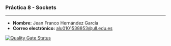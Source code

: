 ### Práctica 8 - Sockets
---

- **Nombre:** Jean Franco Hernández García
- **Correo electrónico:** alu0101538853@ull.edu.es





[![Quality Gate Status](https://sonarcloud.io/api/project_badges/measure?project=ULL-ESIT-INF-DSI-2425_prct09-sockets-funko-app-JeanFrancoHdez&metric=alert_status)](https://sonarcloud.io/summary/new_code?id=ULL-ESIT-INF-DSI-2425_prct09-sockets-funko-app-JeanFrancoHdez)